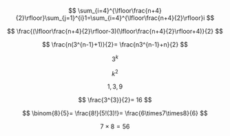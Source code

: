 
$$
\sum_{i=4}^{\lfloor\frac{n+4}{2}\rfloor}\sum_{j=1}^{i}1=\sum_{i=4}^{\lfloor\frac{n+4}{2}\rfloor}i 
$$

$$
\frac{(\lfloor\frac{n+4}{2}\rfloor-3)(\lfloor\frac{n+4}{2}\rfloor+4)}{2}
$$


$$
\frac{n(3^{n-1}+1)}{2}= \frac{n3^{n-1}+n}{2}
$$

$$
3^{k}
$$

$$
k^{2}
$$


$$
1,3,9
$$


$$
\frac{3^{3}}{2}= 16
$$


$$
\binom{8}{5}= \frac{8!}{5!(3)!}= \frac{6\times7\times8}{6} 
$$

$$
7\times8= 56
$$